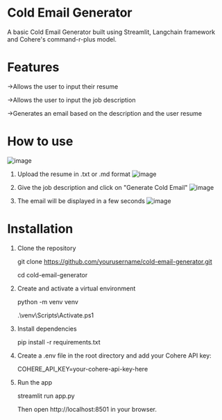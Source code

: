 # Cold Email Generator

A basic Cold Email Generator built using Streamlit, Langchain framework and Cohere's command-r-plus model.

# Features

->Allows the user to input their resume

->Allows the user to input the job description

->Generates an email based on the description and the user resume

# How to use
![image](https://github.com/user-attachments/assets/64f5dab7-0b75-4b2a-b859-b32332b4bdae)

1. Upload the resume in .txt or .md format
   ![image](https://github.com/user-attachments/assets/60a750d6-0034-4300-be5d-42202d2c5ed0)

2. Give the job description and click on "Generate Cold Email"
   ![image](https://github.com/user-attachments/assets/dee10454-ac69-45d5-a6ca-3059699e0d4d)

3. The email will be displayed in a few seconds
 ![image](https://github.com/user-attachments/assets/1f4e7b5a-3758-4354-bc11-090cbc519da6)

# Installation
1. Clone the repository

   git clone https://github.com/yourusername/cold-email-generator.git
   
   cd cold-email-generator

2. Create and activate a virtual environment
   
   python -m venv venv
   
   .\venv\Scripts\Activate.ps1     

3. Install dependencies

   pip install -r requirements.txt

4. Create a .env file in the root directory and add your Cohere API key:
   
   COHERE_API_KEY=your-cohere-api-key-here

5. Run the app
   
   streamlit run app.py
   
   Then open http://localhost:8501 in your browser.
